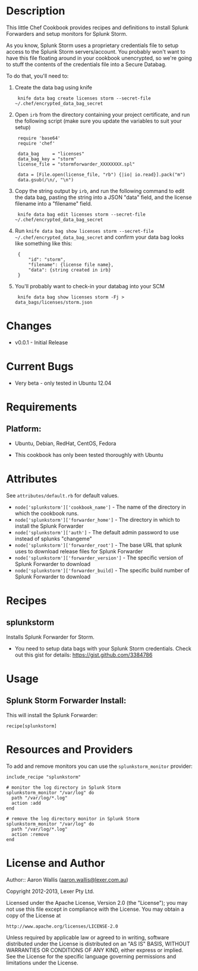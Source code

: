 Description
===========

This little Chef Cookbook provides recipes and definitions to install Splunk Forwarders and setup monitors for Splunk Storm.

As you know, Splunk Storm uses a proprietary credentials file to setup access to the Splunk Storm servers/account.
You probably won't want to have this file floating around in your cookbook unencrypted, so we're going to stuff the contents of the credentials file into a Secure Databag.

To do that, you'll need to:

1. Create the data bag using knife
        
        knife data bag create licenses storm --secret-file ~/.chef/encrypted_data_bag_secret
2. Open `irb` from the directory containing your project certificate, and run the following script (make sure you update the variables to suit your setup)

        require 'base64'
        require 'chef'

        data_bag     = "licenses"
        data_bag_key = "storm"
        license_file = "stormforwarder_XXXXXXXX.spl"
         
        data = [File.open(license_file, "rb") {|io| io.read}].pack("m")
        data.gsub(/\n/, "\n")
3. Copy the string output by `irb`, and run the following command to edit the data bag, pasting the string into a JSON "data" field, and the license filename into a "filename" field.

        knife data bag edit licenses storm --secret-file ~/.chef/encrypted_data_bag_secret

4. Run `knife data bag show licenses storm --secret-file ~/.chef/encrypted_data_bag_secret` and confirm your data bag looks like something like this:

        {
            "id": "storm",
            "filename": {license file name},
            "data": {string created in irb}
        }
3. You'll probably want to check-in your databag into your SCM
        
        knife data bag show licenses storm -Fj > data_bags/licenses/storm.json

Changes
=======

* v0.0.1 - Initial Release


Current Bugs
============

* Very beta - only tested in Ubuntu 12.04


Requirements
============

## Platform:

* Ubuntu, Debian, RedHat, CentOS, Fedora

- This cookbook has only been tested thoroughly with Ubuntu


Attributes
==========

See `attributes/default.rb` for default values.

* `node['splunkstorm']['cookbook_name']` - The name of the directory in which the cookbook runs.
* `node['splunkstorm']['forwarder_home']` - The directory in which to install the Splunk Forwarder
* `node['splunkstorm']['auth']` - The default admin password to use instead of splunks "changeme"
* `node['splunkstorm']['forwarder_root']` - The base URL that splunk uses to download release files for Splunk Forwarder
* `node['splunkstorm']['forwarder_version']` - The specific version of Splunk Forwarder to download
* `node['splunkstorm']['forwarder_build]` - The specific build number of Splunk Forwarder to download


Recipes
=======

splunkstorm
-----

Installs Splunk Forwarder for Storm.
- You need to setup data bags with your Splunk Storm credentials. Check out this gist for details: https://gist.github.com/3384786

Usage
=====

## Splunk Storm Forwarder Install:

This will install the Splunk Forwarder:

    recipe[splunkstorm]


Resources and Providers
=======================

To add and remove monitors you can use the `splunkstorm_monitor` provider:
    
    include_recipe "splunkstorm"
    
    # monitor the log directory in Splunk Storm
    splunkstorm_monitor "/var/log" do
      path "/var/log/*.log"
      action :add
    end
    
    # remove the log directory monitor in Splunk Storm
    splunkstorm_monitor "/var/log" do
      path "/var/log/*.log"
      action :remove
    end



License and Author
==================

Author:: Aaron Wallis (<aaron.wallis@lexer.com.au>)

Copyright 2012-2013, Lexer Pty Ltd.

Licensed under the Apache License, Version 2.0 (the "License");
you may not use this file except in compliance with the License.
You may obtain a copy of the License at

    http://www.apache.org/licenses/LICENSE-2.0

Unless required by applicable law or agreed to in writing, software
distributed under the License is distributed on an "AS IS" BASIS,
WITHOUT WARRANTIES OR CONDITIONS OF ANY KIND, either express or implied.
See the License for the specific language governing permissions and
limitations under the License.